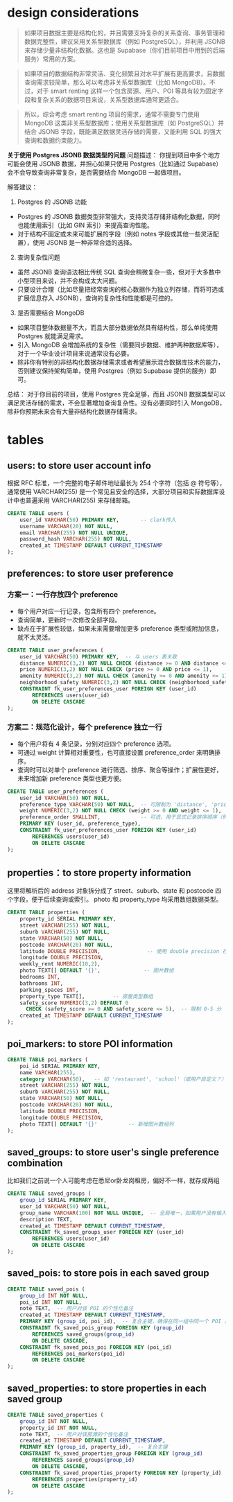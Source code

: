 # design considerations

> 如果项目数据主要是结构化的，并且需要支持复杂的关系查询、事务管理和数据完整性，建议采用关系型数据库（例如 PostgreSQL），并利用 JSONB 来存储少量非结构化数据。这也是 Supabase（你们目前项目中用到的后端服务）常用的方案。

> 如果项目的数据结构非常灵活、变化频繁且对水平扩展有更高要求，且数据查询需求较简单，那么可以考虑非关系型数据库（比如 MongoDB）。不过，对于 smart renting 这样一个包含房源、用户、POI 等具有较为固定字段和复杂关系的数据项目来说，关系型数据库通常更适合。

> 所以，综合考虑 smart renting 项目的需求，通常不需要专门使用 MongoDB 这类非关系型数据库；使用关系型数据库（如 PostgreSQL）并结合 JSONB 字段，既能满足数据灵活存储的需要，又能利用 SQL 的强大查询和数据约束能力。


**关于使用 Postgres JSONB 数据类型的问题**
问题描述：
你提到项目中多个地方可能会使用 JSONB 数据，并担心如果只使用 Postgres（比如通过 Supabase）会不会导致查询非常复杂，是否需要结合 MongoDB 一起做项目。

解答建议：
1. Postgres 的 JSONB 功能
* Postgres 的 JSONB 数据类型非常强大，支持灵活存储非结构化数据，同时也能使用索引（比如 GIN 索引）来提高查询性能。
* 对于结构不固定或未来可能扩展的字段（例如 notes 字段或其他一些灵活配置），使用 JSONB 是一种非常合适的选择。

2. 查询复杂性问题
* 虽然 JSONB 查询语法相比传统 SQL 查询会稍微复杂一些，但对于大多数中小型项目来说，并不会构成太大问题。
* 只要设计合理（比如尽量把经常查询的核心数据作为独立列存储，而将可选或扩展信息存入 JSONB），查询的复杂性和性能都是可控的。

3. 是否需要结合 MongoDB
* 如果项目整体数据量不大，而且大部分数据依然具有结构性，那么单纯使用 Postgres 就能满足需求。
* 引入 MongoDB 会增加系统的复杂性（需要同步数据、维护两种数据库等），对于一个毕业设计项目来说通常没有必要。
* 除非你有特别的非结构化数据存储需求或者希望展示混合数据库技术的能力，否则建议保持架构简单，使用 Postgres（例如 Supabase 提供的服务）即可。

总结：
对于你目前的项目，使用 Postgres 完全足够，而且 JSONB 数据类型可以满足灵活存储的需求，不会显著增加查询复杂性。没有必要同时引入 MongoDB，除非你预期未来会有大量非结构化数据存储需求。



# tables 
## users: to store user account info 
根据 RFC 标准，一个完整的电子邮件地址最长为 254 个字符（包括 @ 符号等），通常使用 VARCHAR(255) 是一个常见且安全的选择，大部分项目和实际数据库设计中也普遍采用 VARCHAR(255) 来存储邮箱。

```sql
CREATE TABLE users (
    user_id VARCHAR(50) PRIMARY KEY,       -- clerk传入
    username VARCHAR(20) NOT NULL, 
    email VARCHAR(255) NOT NULL UNIQUE,
    password_hash VARCHAR(255) NOT NULL,
    created_at TIMESTAMP DEFAULT CURRENT_TIMESTAMP
);
```

## preferences: to store user preference
### 方案一：一行存放四个 preference
* 每个用户对应一行记录，包含所有四个 preference。
* 查询简单，更新时一次修改全部字段。
* 缺点在于扩展性较低，如果未来需要增加更多 preference 类型或附加信息，就不太灵活。
```sql
CREATE TABLE user_preferences (
    user_id VARCHAR(50) PRIMARY KEY,  -- 与 users 表关联
    distance NUMERIC(3,2) NOT NULL CHECK (distance >= 0 AND distance <= 1),
    price NUMERIC(3,2) NOT NULL CHECK (price >= 0 AND price <= 1),
    amenity NUMERIC(3,2) NOT NULL CHECK (amenity >= 0 AND amenity <= 1),
    neighborhood_safety NUMERIC(3,2) NOT NULL CHECK (neighborhood_safety >= 0 AND neighborhood_safety <= 1),
    CONSTRAINT fk_user_preferences_user FOREIGN KEY (user_id)
        REFERENCES users(user_id)
        ON DELETE CASCADE
);
```
### 方案二：规范化设计，每个 preference 独立一行
* 每个用户将有 4 条记录，分别对应四个 preference 选项。
* 可通过 weight 计算相对重要性，也可直接设置 preference_order 来明确排序。
* 查询时可以对单个 preference 进行筛选、排序、聚合等操作；扩展性更好，未来增加新 preference 类型也更方便。
```sql
CREATE TABLE user_preferences (
    user_id VARCHAR(50) NOT NULL,
    preference_type VARCHAR(50) NOT NULL,  -- 可限制为 'distance', 'price', 'amenity', 'neighborhood_safety'
    weight NUMERIC(3,2) NOT NULL CHECK (weight >= 0 AND weight <= 1),
    preference_order SMALLINT,             -- 可选，用于显式记录排序顺序（例如 1 表示最重要）
    PRIMARY KEY (user_id, preference_type),
    CONSTRAINT fk_user_preferences_user FOREIGN KEY (user_id)
        REFERENCES users(user_id)
        ON DELETE CASCADE
);
```

## properties：to store property information
这里将解析后的 address 对象拆分成了 street、suburb、state 和 postcode 四个字段，便于后续查询或索引。
photo 和 property_type 均采用数组数据类型。
```sql
CREATE TABLE properties (
    property_id SERIAL PRIMARY KEY,
    street VARCHAR(255) NOT NULL,
    suburb VARCHAR(255) NOT NULL,
    state VARCHAR(50) NOT NULL,
    postcode VARCHAR(20) NOT NULL,
    latitude DOUBLE PRECISION,               -- 使用 double precision 存储高精度经纬度
    longitude DOUBLE PRECISION,
    weekly_rent NUMERIC(10,2),
    photo TEXT[] DEFAULT '{}',              -- 图片数组
    bedrooms INT,
    bathrooms INT,
    parking_spaces INT,
    property_type TEXT[],         -- 房屋类型数组
    safety_score NUMERIC(3,2) DEFAULT 0
      CHECK (safety_score >= 0 AND safety_score <= 5),  -- 限制 0-5 分
    created_at TIMESTAMP DEFAULT CURRENT_TIMESTAMP
);
```


## poi_markers: to store POI information
```sql
CREATE TABLE poi_markers (
    poi_id SERIAL PRIMARY KEY,
    name VARCHAR(255),
    category VARCHAR(50),   -- 如 'restaurant', 'school'（或用户自定义？）
    street VARCHAR(255) NOT NULL,
    suburb VARCHAR(255) NOT NULL,
    state VARCHAR(50) NOT NULL,
    postcode VARCHAR(20) NOT NULL,
    latitude DOUBLE PRECISION,
    longitude DOUBLE PRECISION,
    photo TEXT[] DEFAULT '{}'          -- 新增图片数组列
);
```

## saved_groups: to store user's single preference combination
比如我们之前说一个人可能考虑在悉尼or卧龙岗租房，偏好不一样，就存成两组
```sql
CREATE TABLE saved_groups (
    group_id SERIAL PRIMARY KEY,
    user_id VARCHAR(50) NOT NULL,
    group_name VARCHAR(100) NOT NULL UNIQUE,  -- 全局唯一，如果用户没有输入名称，系统自动assgin一个随机名称
    description TEXT,
    created_at TIMESTAMP DEFAULT CURRENT_TIMESTAMP,
    CONSTRAINT fk_saved_groups_user FOREIGN KEY (user_id)
        REFERENCES users(user_id)
        ON DELETE CASCADE
);
```

## saved_pois: to store pois in each saved group
```sql
CREATE TABLE saved_pois (
    group_id INT NOT NULL,
    poi_id INT NOT NULL,
    note TEXT,  -- 用户对该 POI 的个性化备注
    created_at TIMESTAMP DEFAULT CURRENT_TIMESTAMP,
    PRIMARY KEY (group_id, poi_id),  -- 复合主键，确保在同一组中同一个 POI 只保存一次
    CONSTRAINT fk_saved_pois_group FOREIGN KEY (group_id)
        REFERENCES saved_groups(group_id)
        ON DELETE CASCADE,
    CONSTRAINT fk_saved_pois_poi FOREIGN KEY (poi_id)
        REFERENCES poi_markers(poi_id)
        ON DELETE CASCADE
);
```

## saved_properties: to store properties in each saved group
```sql
CREATE TABLE saved_properties (
    group_id INT NOT NULL,
    property_id INT NOT NULL,
    note TEXT,  -- 用户对该房源的个性化备注
    created_at TIMESTAMP DEFAULT CURRENT_TIMESTAMP,
    PRIMARY KEY (group_id, property_id),  -- 复合主键
    CONSTRAINT fk_saved_properties_group FOREIGN KEY (group_id)
        REFERENCES saved_groups(group_id)
        ON DELETE CASCADE,
    CONSTRAINT fk_saved_properties_property FOREIGN KEY (property_id)
        REFERENCES properties(property_id)
        ON DELETE CASCADE
);
```
